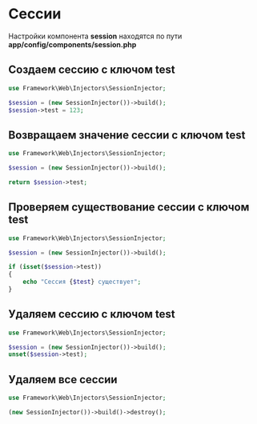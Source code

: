 # Сессии

<p>Настройки компонента <b>session</b> находятся по пути <b>app/config/components/session.php</b></p>

## Создаем сессию с ключом test

```php
use Framework\Web\Injectors\SessionInjector;

$session = (new SessionInjector())->build();
$session->test = 123;
```

## Возвращаем значение сессии с ключом test

```php
use Framework\Web\Injectors\SessionInjector;

$session = (new SessionInjector())->build();

return $session->test;
```

## Проверяем существование сессии с ключом test

```php
use Framework\Web\Injectors\SessionInjector;

$session = (new SessionInjector())->build();

if (isset($session->test))
{
    echo "Сессия {$test} существует";
}
```

## Удаляем сессию с ключом test

```php
use Framework\Web\Injectors\SessionInjector;

$session = (new SessionInjector())->build();
unset($session->test);
```

## Удаляем все сессии

```php
use Framework\Web\Injectors\SessionInjector;

(new SessionInjector())->build()->destroy();
```